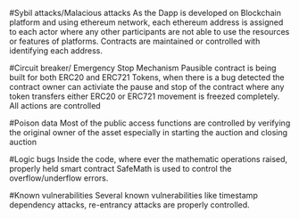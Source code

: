 #Sybil attacks/Malacious attacks
As the Dapp is developed on Blockchain platform and using ethereum network, each ethereum address is assigned to each actor where any other participants are not able to use the resources or features of platforms. Contracts are maintained or controlled with identifying each address. 

#Circuit breaker/ Emergency Stop Mechanism
Pausible contract is being built for both ERC20 and ERC721 Tokens, when there is a bug detected the contract owner can activiate the pause and stop of the contract where any token transfers either ERC20 or ERC721 movement is freezed completely. All actions are controlled 

#Poison data
Most of the public access functions are controlled by verifying the original owner of the asset especially in starting the auction and closing auction

#Logic bugs
Inside the code, where ever the mathematic operations raised, properly held smart contract SafeMath is used to control the overflow/underflow errors. 

#Known vulnerabilities
Several known vulnerabilities like timestamp dependency attacks, re-entrancy attacks are properly controlled. 

